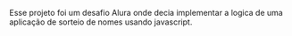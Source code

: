 Esse projeto foi um desafio Alura onde decia implementar a logica de uma aplicação de sorteio de nomes usando javascript.
